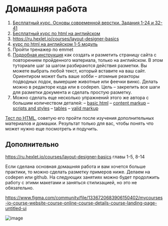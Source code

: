 # Домашняя работа

1. [Бесплатный курс. Основы современной верстки. Задания 1-24 и 32-41](https://code-basics.com/ru/languages/html)
2. [Бесплатный курс по html на английском](https://www.freecodecamp.org/learn/2022/responsive-web-design/learn-html-by-building-a-cat-photo-app/step-1) 
3. https://ru.hexlet.io/courses/layout-designer-basics 
4. [курс по html на английском 1-5 модуль](https://www.scaler.com/topics/html/)
5. Пройти тренажер по emmet
6. [Подробная инструкция](https://russmaxdesign.github.io/maxdesign-slides/01-html/106-creating-document.html#/) как создать и разметить страницу сайта с повторением пройденного материала, только на английском. В этом туториале шаг за шагом разбираются действия разметки. Вы можете выбрать любой текст, который вставите на ваш сайт. Ориентиром может быть ваше хобби – атомные реакторы подводных лодок, вымершие животные или феечки винкс. Делать можно в редакторе кода или в codepen. Цель – закрепить все шаги для разметки документа и сделать простую разметку. 
7. Можно сделать еще несколько упражнений этого же автора с  большим количеством деталей: 
 – [basic html](https://github.com/russmaxdesign/maxdesign-slides/blob/master/01-html/lesson01.pdf)
 – [content markup](https://github.com/russmaxdesign/maxdesign-slides/blob/master/01-html/lesson02.pdf)
 – [scripts and styles](https://github.com/russmaxdesign/maxdesign-slides/blob/master/01-html/lesson03.pdf)
 – [tables](https://github.com/russmaxdesign/maxdesign-slides/blob/master/01-html/lesson04.pdf)
 – [valid markup](https://github.com/russmaxdesign/maxdesign-slides/blob/master/01-html/lesson06.pdf) 


[Тест по HTML](https://ru.w3docs.com/quiz-start/osnovy-html), советую его пройти после изучения дополнительных материалов и домашки. Результат только для вас, чтобы понять что может нужно еще посмотреть и подучить. 

## Дополнительно

https://ru.hexlet.io/courses/layout-designer-basics главы 1-5, 8-14

Если сделана основная домашняя работа и вам хочется больше практики, то можно сделать разметку примеров ниже. Делаем на codepen или github.
На следующих занятиях можно будет продолжить работу с этими макетами и заняться стилизацией, но это не обязательно. 

https://www.figma.com/community/file/1336720683906150402/mycourses-io-course-website-course-online-course-details-course-landing-page-untitled-ui

![image](https://github.com/broacademy/HTML-course/assets/142417980/5c9b2f82-30db-4def-af0e-0946954c6b8d)
